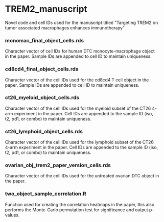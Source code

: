 # TREM2_manuscript
Novel code and cell IDs used for the manuscript titled "Targeting TREM2 on tumor associated macrophages enhances immunotherapy"

### monomac_final_object_cells.rds
Character vector of cell IDs for human DTC monocyte-macrophage object in the paper. 
Sample IDs are appended to cell ID to maintain uniqueness.

### cd8cd4_final_object_cells.rds
Character vector of the cell IDs used for the cd8cd4 T cell object in the paper.
Sample IDs are appended to cell ID to maintain uniqueness.

### ct26_myeloid_object_cells.rds
Character vector of the cell IDs used for the myeloid subset of the CT26 4-arm experiment in the paper. 
Cell IDs are appended to the sample ID (iso, t2, pd1, or combo) to maintain uniqueness.  

### ct26_lymphoid_object_cells.rds
Character vector of the cell IDs used for the lymphoid subset of the CT26 4-arm experiment in the paper. 
Cell IDs are appended to the sample ID (iso, t2, pd1, or combo) to maintain uniqueness.  

### ovarian_obj_trem2_paper_version_cells.rds
Character vector of the cell IDs used for the untreated ovarian DTC object in the paper.   

### two_object_sample_correlation.R
Function used for creating the correlation heatmaps in the paper, this also performs the Monte-Carlo permutation test for significance and output p-values.   
